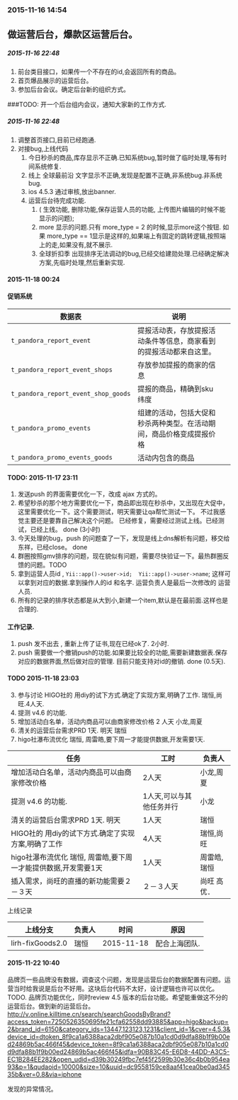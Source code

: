 ### 2015-11-16 14:54

## 做运营后台，爆款区运营后台。

##### 2015-11-16 22:48
1. 前台类目接口，如果传一个不存在的id,会返回所有的商品。
2. 首页爆品展示的运营后台。
3. 参加后台会议。确定后台新的组织方式。

###TODO: 开一个后台组内会议，通知大家新的工作方式.

##### 2015-11-16 22:48

1. 调整首页接口,目前已经跑通.
2. 对接bug,上线代码
	1. 今日秒杀的商品,库存显示不正确.已知系统bug,暂时做了临时处理,等有时间系统修复.
	2. 线上 全球最前沿 文字显示不正确,发现是配置不正确,非系统bug.非系统bug.
	3. ios 4.5.3 通过审核,放出banner.
	4. 运营后台待完成功能.
		1. ( 生效功能, 删除功能,保存运营人员的功能, 上传图片编辑的时候不能显示的问题);
		2. more 显示的问题.只有 more_type = 2 的时候,显示more这个按钮.
		   如果 more_type == 1显示是这样的,如果端上有固定的跳转逻辑,按照端上的走,如果没有,就不展示.
		3. 全球折扣季 出现排序无法调动的bug,已经交给建勋处理.已经确定解决方案,先临时处理,然后重新实现.


#### 2015-11-18 00:24

#### 促销系统

| 数据表  |  说明   |    |
|---|---|---|
|`t_pandora_report_event`|    提报活动表，存放提报活动条件等信息，商家看到的提报活动都来自这里。 |    |
|`t_pandora_report_event_shops`|  存放参加提报的商家的信息  |    |
|`t_pandora_report_event_shop_goods`| 提报的商品，精确到sku纬度   |    |
|`t_pandora_promo_events`|   组建的活动，包括大促和秒杀两种类型。在活动期间，商品价格变成提报价格  |    |
|`t_pandora_promo_events_goods`| 活动内包含的商品   |    |

#### TODO:  2015-11-17 23:11
1. 发送push 的界面需要优化一下，改成 ajax 方式的。
2. 希望秒杀的那个地方需要优化一下，商品即出现在秒杀中，又出现在大促中，这里需要优化一下。这个需要测试，明天需要让qa帮忙测试一下。
   不过我感觉主要还是要靠自己解决这个问题。
   已经修复，需要经过测试上线。已经测试，已经上线。  done (3小时)
3. 今天处理的bug，push 的问题查了一下，发现是线上dns解析有问题，移交给东祥，已经close。 done
4. 群圈按照gmv排序的问题，现在貌似有问题，需要尽快验证一下。最热群圈反馈的问题。TODO
5. 拿到运营人员id , `Yii::app()->user->id;  Yii::app()->user->name`; 这样可以拿到对应的数据.拿到操作人的id 和名字.
	运营负责人是最后一次修改的 运营人员.
6. 所有的记录的排序状态都是从大到小,新建一个item,默认是在最前面.这样也是合理的.


####  工作记录.
1. push 发不出去 , 重新上传了证书,现在已经ok了. 2小时.
2. push 需要做一个撤销push的功能.如果要比较全的功能,需要新建数据表.保存对应的数据界面,然后做对应的管理.
	目前只能支持对id的撤销. done (0.5天).

#### TODO 2015-11-18 23:03
3. 参与讨论 HIGO社的 用diy的试下方式.确定了实现方案,明确了工作. 瑞恒,尚旺.4人天.
4. 提测 v4.6 的功能.
5. 增加活动白名单，活动内商品可以由商家修改价格  2 人天 小龙,周夏
7. 清关的运营后台需求PRD 1天. 明天 瑞恒
6. higo社瀑布流优化 瑞恒, 周雷皓,要下周一才能提供数据,开发需要1天.

|  任务  | 工时  |  负责人  |
|---|---|---|
| 增加活动白名单，活动内商品可以由商家修改价格   | 2人天  |  小龙,周夏 |
|  提测 v4.6 的功能. |  1人天,可以与其他任务并行 |  小龙 |
|  清关的运营后台需求PRD 1天. 明天   |   1人天  |   瑞恒  |
|  HIGO社的 用diy的试下方式.确定了实现方案,明确了工作 |  4人天   |  瑞恒,尚旺   |
|  higo社瀑布流优化 瑞恒, 周雷皓,要下周一才能提供数据,开发需要1天  |  1人天   | 周雷皓,瑞恒    |
|  插入需求，尚旺的直播的新功能需要２－３天  |  ２－３人天   | 尚旺   高优． |


上线记录

|上线分支 |   负责人 | 时间 | 原因  |
|---|---|---|---|
|lirh-fixGoods2.0 | 瑞恒 | 2015-11-18 |  配合上海团队.|


#### 2015-11-22 10:40

品牌页一些品牌没有数据，调查这个问题，发现是运营后台的数据配置有问题。运营当时给我说是后台不好用。这块后台代码不太好，设计逻辑也许可以优化。
TODO. 品牌页功能优化，同时review 4.5 版本的后台功能。希望能重做这不分的运营后台。做到新的运营后台。
<http://v.online.killtime.cn/search/searchGoodsByBrand?access_token=7250526350695fe21cfa62558dd93885&app=higo&backup=2&brand_id=6150&category_ids=13447,123123,1231&client_id=1&cver=4.5.3&device_id=dtoken_8f9ca1a6388aca2dbf905e087b10a1cd0d9dfa88b1f9b00ed24869b5ac466f45&device_token=8f9ca1a6388aca2dbf905e087b10a1cd0d9dfa88b1f9b00ed24869b5ac466f45&idfa=90B83C45-E6D8-44DD-A3C5-EC1B284EE282&open_udid=d39b30249fbc7ef45f2599b30e36c4b0b954ea93&p=1&qudaoid=10000&size=10&uuid=dc9558159ce8aaf41cea0be0ad34535b&ver=0.8&via=iphone>

发现的异常情况。
